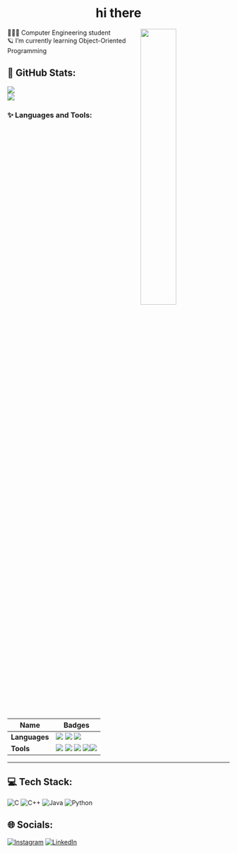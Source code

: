 <h1 align="center"> hi there </h1>

 <img align="right" 
  src ="https://user-images.githubusercontent.com/98486996/227387971-1bef4bad-e061-4655-aa85-90c120135d56.gif"
  width="40%"/>


👩🏻‍💻 Computer Engineering student<br>
🪐 I’m currently learning Object-Oriented Programming <br>

## 🌌 GitHub Stats:
![](https://github-readme-stats.vercel.app/api?username=nailasuely&theme=radical&hide_border=true&include_all_commits=false&count_private=false)<br/>
![](https://github-readme-streak-stats.herokuapp.com/?user=nailasuely&theme=radical&hide_border=true)<br/>



### ✨ Languages and Tools:

Name | Badges
--- | --- 
**Languages**  |  <img src="https://img.shields.io/badge/python-3670A0?style=for-the-badge&logo=python&logoColor=ffdd54" /> <img src="https://img.shields.io/badge/java-%23ED8B00.svg?style=for-the-badge&logo=java&logoColor=white" />  <img src="https://img.shields.io/badge/c%20-%2300599C.svg?&style=for-the-badge&logo=c&logoColor=white" /> 
**Tools** | <img src="https://img.shields.io/badge/git-%23F05033.svg?style=for-the-badge&logo=git&logoColor=white" /> <img src="https://img.shields.io/badge/Trello-%23026AA7.svg?style=for-the-badge&logo=Trello&logoColor=white" /> <img src="https://img.shields.io/badge/Visual%20Studio%20Code-0078d7.svg?style=for-the-badge&logo=visual-studio-code&logoColor=white" /> <img src="https://img.shields.io/badge/pycharm-143?style=for-the-badge&logo=pycharm&logoColor=black&color=black&labelColor=green" /><img src="https://img.shields.io/badge/Notion-%23000000.svg?style=for-the-badge&logo=notion&logoColor=white" />

</p>

<hr>


## 💻 Tech Stack:
![C](https://img.shields.io/badge/c-%2300599C.svg?style=for-the-badge&logo=c&logoColor=white) ![C++](https://img.shields.io/badge/c++-%2300599C.svg?style=for-the-badge&logo=c%2B%2B&logoColor=white) ![Java](https://img.shields.io/badge/java-%23ED8B00.svg?style=for-the-badge&logo=java&logoColor=white) ![Python](https://img.shields.io/badge/python-3670A0?style=for-the-badge&logo=python&logoColor=ffdd54)

## 🌐 Socials:
[![Instagram](https://img.shields.io/badge/Instagram-%23E4405F.svg?logo=Instagram&logoColor=white)](https://instagram.com/nailasuely) [![LinkedIn](https://img.shields.io/badge/LinkedIn-%230077B5.svg?logo=linkedin&logoColor=white)](https://linkedin.com/in/nailasuely)

